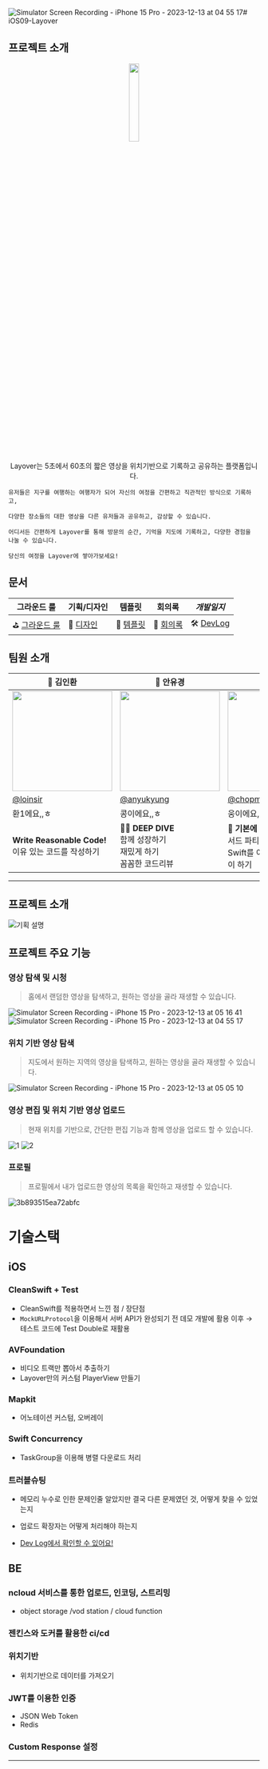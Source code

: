 ![Simulator Screen Recording - iPhone 15 Pro - 2023-12-13 at 04 55 17](https://github.com/boostcampwm2023/iOS09-Layover/assets/46420281/ab9a5878-de87-40f1-aec7-1297cab387df)# iOS09-Layover

## 프로젝트 소개

<p align="center">
    <img src="https://github.com/boostcampwm2023/iOS09-Layover/assets/46420281/525b6629-8e2e-42a1-b665-e1a9b04e17cf" width=20% />
</p>
<p align="center">
    Layover는 5초에서 60초의 짧은 영상을 위치기반으로 기록하고 공유하는 플랫폼입니다. 
</p>
    
    유저들은 지구를 여행하는 여행자가 되어 자신의 여정을 간편하고 직관적인 방식으로 기록하고, 
    
    다양한 장소들의 대한 영상을 다른 유저들과 공유하고, 감상할 수 있습니다.
    
    어디서든 간편하게 Layover를 통해 방문의 순간, 기억을 지도에 기록하고, 다양한 경험을 나눌 수 있습니다. 
    
    당신의 여정을 Layover에 쌓아가보세요!

## 문서

| 그라운드 룰                                                                           | 기획/디자인 | 템플릿 | 회의록 | ***개발일지*** |
| ------------------------------------------------------------------------------------- | ---------------- | ------ | ------ | ------ |
| ⛳️ [그라운드 룰](https://loinsir.notion.site/51835aceabde449a82b56f7c15353a98?pvs=4) | 🎨 [디자인](https://www.figma.com/file/wqUKtYD2tqY6qS0TZnw2eO/Layover-UI?type=design&mode=design&t=9Io4sVa1Q17CxICu-1)             | 🔭 [템플릿](https://loinsir.notion.site/084324b5761c4d38bfd69a102e525d97?pvs=4)|📝 [회의록](https://loinsir.notion.site/2132e55f2dfd4f83ad895aabeab41684?pvs=4)| 🛠️ [DevLog](https://loinsir.notion.site/Dev-Log-346d2f9ee4c64869a7a25d350761c4a9?pvs=4)


## 팀원 소개

<table align=center>
    <thead>
        <tr >
            <th style="text-align:center;" >🍎 김인환</th>
            <th style="text-align:center;" >🍎 안유경</th>
            <th style="text-align:center;" >🍎 황지웅</th>
            <th style="text-align:center;" >🌐 박지환</th>
            <th style="text-align:center;" >🌐 백종인</th>
        </tr>
    </thead>
    <tbody>
        <tr>
            <td><img width="200" src="https://github.com/boostcampwm2023/iOS09-Layover/assets/46420281/3b3d1134-79f6-4b04-8ad3-78ffbc56dec9" /> </td>
            <td><img width="200" src="https://avatars.githubusercontent.com/u/70168249?v=4" /></td>
            <td><img width="200" src="https://avatars.githubusercontent.com/u/44396392?v=4" /></td>
            <td><img width="200" src="https://avatars.githubusercontent.com/u/111403658?v=4" /></td>
            <td><img width="200" src="https://avatars.githubusercontent.com/u/75191916?v=4" /></td>
        </tr>
        <tr>
            <td><a href="https://github.com/loinsir">@loinsir</a></td>
            <td><a href="https://github.com/anyukyung">@anyukyung</a></td>
            <td><a href="https://github.com/chopmozzi">@chopmozzi</a></td>
            <td><a href="https://github.com/hw-ani">@hw-ani</a></td>
            <td><a href="https://github.com/whipbaek">@whipbaek</a></td>
        </tr>
        <tr>
            <td>환1에요,,ㅎ</td>
            <td>콩이에요,,ㅎ</td>
            <td>웅이에요,,ㅎ</td>
            <td>환2에요,,,,,,ㅎ</td>
            <td>몰?루</td>
        </tr>
        <tr>
            <td width="200"><b>Write Reasonable Code!</b><br/>이유 있는 코드를 작성하기</td>
            <td width="200"><b>🏊‍♂️ DEEP DIVE</b><br/>함께 성장하기<br/>재밌게 하기<br/>꼼꼼한 코드리뷰<br/></td>
            <td width="200"><b>🐢 기본에 충실한</b><br/>서드 파티에 의존하지 않기<br/>Swift를 이용한 기술 도전 많이 하기</td>
            <td width="200">과정을 즐기기</br>열린 자세로 학습</td>
            <td width="200">영향을 주는 사람 되기 🎱</td>
        </tr>
    </tbody>
</table>

---
## 프로젝트 소개

![기획 설명](https://github.com/boostcampwm2023/iOS09-Layover/assets/44396392/0a7c7d57-c513-4dda-8d1a-4396cfaf802d)

## 프로젝트 주요 기능

### 영상 탐색 및 시청
> 홈에서 랜덤한 영상을 탐색하고, 원하는 영상을 골라 재생할 수 있습니다.

![Simulator Screen Recording - iPhone 15 Pro - 2023-12-13 at 05 16 41](https://github.com/boostcampwm2023/iOS09-Layover/assets/46420281/9aece43f-26b8-402c-a455-b615297afc35)
![Simulator Screen Recording - iPhone 15 Pro - 2023-12-13 at 04 55 17](https://github.com/boostcampwm2023/iOS09-Layover/assets/46420281/37776130-09ad-4572-91df-c83a9f26b29c)

### 위치 기반 영상 탐색
> 지도에서 원하는 지역의 영상을 탐색하고, 원하는 영상을 골라 재생할 수 있습니다.

![Simulator Screen Recording - iPhone 15 Pro - 2023-12-13 at 05 05 10](https://github.com/boostcampwm2023/iOS09-Layover/assets/46420281/0facd15c-6a23-4d1f-994d-b5a5b613934f)

### 영상 편집 및 위치 기반 영상 업로드
> 현재 위치를 기반으로, 간단한 편집 기능과 함께 영상을 업로드 할 수 있습니다.

![1](https://github.com/boostcampwm2023/iOS09-Layover/assets/46420281/99e6c197-6817-4d17-9fb9-0816f1b904e0)
![2](https://github.com/boostcampwm2023/iOS09-Layover/assets/46420281/775f45fb-64a5-4c2e-ad41-dd562a50ba9b)


### 프로필
> 프로필에서 내가 업로드한 영상의 목록을 확인하고 재생할 수 있습니다.

![3b893515ea72abfc](https://github.com/boostcampwm2023/iOS09-Layover/assets/46420281/aefcd98c-bee2-494e-9677-d7c4813b0801)


# 기술스택
## iOS 

### CleanSwift + Test

- CleanSwift를 적용하면서 느낀 점 / 장단점
- `MockURLProtocol`을 이용해서 서버 API가 완성되기 전 데모 개발에 활용 이후 → 테스트 코드에 Test Double로 재활용

### AVFoundation

- 비디오 트랙만 뽑아서 추출하기
- Layover만의 커스텀 PlayerView 만들기

### Mapkit

- 어노테이션 커스텀, 오버레이

### Swift Concurrency

- TaskGroup을 이용해 병렬 다운로드 처리

### 트러블슈팅

- 메모리 누수로 인한 문제인줄 알았지만 결국 다른 문제였던 것, 어떻게 찾을 수 있었는지
- 업로드 확장자는 어떻게 처리해야 하는지

- [Dev Log에서 확인할 수 있어요!](https://www.notion.so/Dev-Log-346d2f9ee4c64869a7a25d350761c4a9?pvs=21)

## BE

### ncloud 서비스를 통한 업로드, 인코딩, 스트리밍

- object storage /vod station / cloud function

### 젠킨스와 도커를 활용한 ci/cd

### 위치기반

- 위치기반으로 데이터를 가져오기

### JWT를 이용한 인증

- JSON Web Token
- Redis

### Custom Response 설정

---

